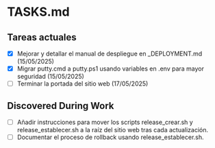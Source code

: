 # TASKS.md

## Tareas actuales
- [x] Mejorar y detallar el manual de despliegue en _DEPLOYMENT.md (15/05/2025)
- [x] Migrar putty.cmd a putty.ps1 usando variables en .env para mayor seguridad (15/05/2025)
- [ ] Terminar la portada del sitio web (17/05/2025)

## Discovered During Work

- [ ] Añadir instrucciones para mover los scripts release_crear.sh y release_establecer.sh a la raíz del sitio web tras cada actualización.
- [ ] Documentar el proceso de rollback usando release_establecer.sh.
